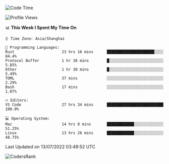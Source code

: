 <!--START_SECTION:waka-->
![Code Time](http://img.shields.io/badge/Code%20Time-1%2C492%20hrs%2044%20mins-blue)

![Profile Views](http://img.shields.io/badge/Profile%20Views-11-blue)

📊 **This Week I Spent My Time On** 

```text
⌚︎ Time Zone: Asia/Shanghai

💬 Programming Languages: 
Rust                     23 hrs 16 mins      █████████████████████░░░░   84.4% 
Protocol Buffer          1 hr 36 mins        █░░░░░░░░░░░░░░░░░░░░░░░░   5.85% 
Other                    1 hr 30 mins        █░░░░░░░░░░░░░░░░░░░░░░░░   5.49% 
TOML                     37 mins             ░░░░░░░░░░░░░░░░░░░░░░░░░   2.29% 
Bash                     17 mins             ░░░░░░░░░░░░░░░░░░░░░░░░░   1.07%

🔥 Editors: 
VS Code                  27 hrs 34 mins      █████████████████████████   100.0%

💻 Operating System: 
Mac                      14 hrs 8 mins       ████████████░░░░░░░░░░░░░   51.25% 
Linux                    13 hrs 26 mins      ████████████░░░░░░░░░░░░░   48.75%

```


 Last Updated on 13/07/2022 03:49:52 UTC
<!--END_SECTION:waka-->

![CodersRank](https://cr-skills-chart-widget.azurewebsites.net/api/api?username=BugenZhao&padding=16&tooltip=true&branding=false&sort-by-score=true&skills=Rust%2C%20Swift%2C%20C%2C%20TypeScript%2C%20Java%2C%20Go%2C%20Dart%2C%20C%2B%2B%2C%20Python%2C%20Assembly%2C%20Shell%2C%20Kotlin)
